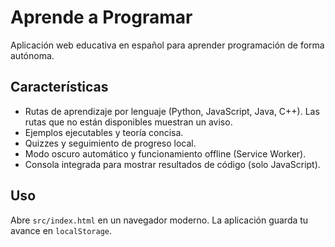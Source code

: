 # Aprende a Programar

Aplicación web educativa en español para aprender programación de forma autónoma.

## Características

 - Rutas de aprendizaje por lenguaje (Python, JavaScript, Java, C++). Las rutas que no están disponibles muestran un aviso.
- Ejemplos ejecutables y teoría concisa.
- Quizzes y seguimiento de progreso local.
- Modo oscuro automático y funcionamiento offline (Service Worker).
 - Consola integrada para mostrar resultados de código (solo JavaScript).

## Uso

Abre `src/index.html` en un navegador moderno. La aplicación guarda tu avance en `localStorage`.

